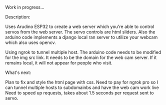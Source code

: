 Work in progress...

Description:

Uses Arudino ESP32 to create a web server which you're able to control servos from the web server. The servo controls are html sliders.
Also the arduino code implements a django local ran server to utilize your webcam which also uses opencv.


Using ngrok to tunnel multiple host. The arduino code needs to be modified for the img src link. 
It needs to be the domain for the web cam server. If it remains local, it will not appear for people who visit.



What's next:

Plan to fix and style the html page with css.
Need to pay for ngrok pro so I can tunnel multiple hosts to subdomainbs and have the web cam work live
Need to speed up requests, takes about 1.5 seconds per request sent to servo.
